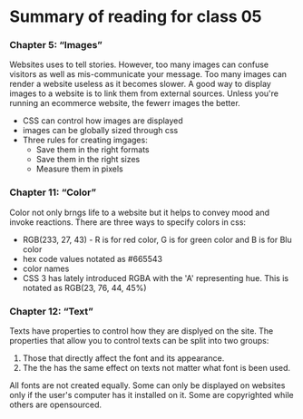 # Summary of reading for class 05

### Chapter 5: “Images”

Websites uses to tell stories. However, too many images can confuse visitors as well as mis-communicate your message. Too many images can render a website useless as it becomes slower. A good way to display images to a website is to link them from external sources. Unless you're running an ecommerce website, the fewerr images the better.

* CSS can control how images are displayed
* images can be globally sized through css
* Three rules for creating imgages:
  * Save them in the right formats
  * Save them in the right sizes
  * Measure them in pixels

### Chapter 11: “Color”

Color not only brngs life to a website but it helps to convey mood and invoke reactions. There are three ways to specify colors in css:

* RGB(233, 27, 43) - R is for red color, G is for green color and B is for Blu color
* hex code values notated as #665543
* color names
* CSS 3 has lately introduced RGBA with the 'A' representing hue. This is notated as RGB(23, 76, 44, 45%)


### Chapter 12: “Text”

Texts have properties to control how they are displyed on the site. The properties that allow you to control texts can be split into two groups:

1. Those that directly affect the font and its appearance.
1. The the has the same effect on texts not matter what font is been used.

All fonts are not created equally. Some can only be displayed on websites only if the user's computer has it installed on it. Some are copyrighted while others are opensourced.